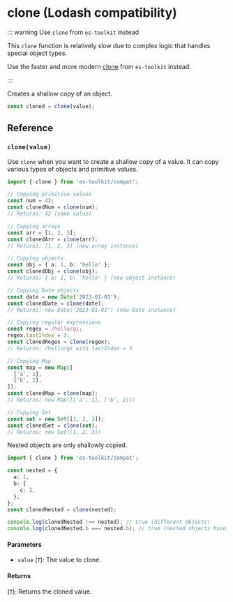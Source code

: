 # clone (Lodash compatibility)

::: warning Use `clone` from `es-toolkit` instead

This `clone` function is relatively slow due to complex logic that handles special object types.

Use the faster and more modern [clone](../../object/clone.md) from `es-toolkit` instead.

:::

Creates a shallow copy of an object.

```typescript
const cloned = clone(value);
```

## Reference

### `clone(value)`

Use `clone` when you want to create a shallow copy of a value. It can copy various types of objects and primitive values.

```typescript
import { clone } from 'es-toolkit/compat';

// Copying primitive values
const num = 42;
const clonedNum = clone(num);
// Returns: 42 (same value)

// Copying arrays
const arr = [1, 2, 3];
const clonedArr = clone(arr);
// Returns: [1, 2, 3] (new array instance)

// Copying objects
const obj = { a: 1, b: 'hello' };
const clonedObj = clone(obj);
// Returns: { a: 1, b: 'hello' } (new object instance)

// Copying Date objects
const date = new Date('2023-01-01');
const clonedDate = clone(date);
// Returns: new Date('2023-01-01') (new Date instance)

// Copying regular expressions
const regex = /hello/gi;
regex.lastIndex = 3;
const clonedRegex = clone(regex);
// Returns: /hello/gi with lastIndex = 3

// Copying Map
const map = new Map([
  ['a', 1],
  ['b', 2],
]);
const clonedMap = clone(map);
// Returns: new Map([['a', 1], ['b', 2]])

// Copying Set
const set = new Set([1, 2, 3]);
const clonedSet = clone(set);
// Returns: new Set([1, 2, 3])
```

Nested objects are only shallowly copied.

```typescript
import { clone } from 'es-toolkit/compat';

const nested = {
  a: 1,
  b: {
    c: 2,
  },
};
const clonedNested = clone(nested);

console.log(clonedNested !== nested); // true (different objects)
console.log(clonedNested.b === nested.b); // true (nested objects have same reference)
```

#### Parameters

- `value` (`T`): The value to clone.

#### Returns

(`T`): Returns the cloned value.
